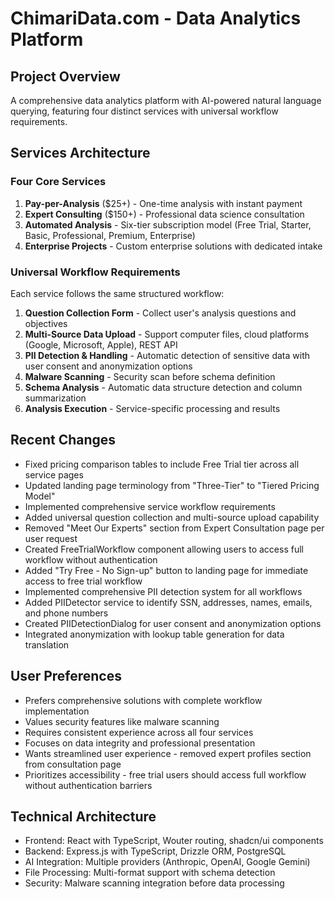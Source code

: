 # ChimariData.com - Data Analytics Platform

## Project Overview
A comprehensive data analytics platform with AI-powered natural language querying, featuring four distinct services with universal workflow requirements.

## Services Architecture

### Four Core Services
1. **Pay-per-Analysis** ($25+) - One-time analysis with instant payment
2. **Expert Consulting** ($150+) - Professional data science consultation
3. **Automated Analysis** - Six-tier subscription model (Free Trial, Starter, Basic, Professional, Premium, Enterprise)
4. **Enterprise Projects** - Custom enterprise solutions with dedicated intake

### Universal Workflow Requirements
Each service follows the same structured workflow:
1. **Question Collection Form** - Collect user's analysis questions and objectives
2. **Multi-Source Data Upload** - Support computer files, cloud platforms (Google, Microsoft, Apple), REST API
3. **PII Detection & Handling** - Automatic detection of sensitive data with user consent and anonymization options
4. **Malware Scanning** - Security scan before schema definition
5. **Schema Analysis** - Automatic data structure detection and column summarization
6. **Analysis Execution** - Service-specific processing and results

## Recent Changes
- Fixed pricing comparison tables to include Free Trial tier across all service pages
- Updated landing page terminology from "Three-Tier" to "Tiered Pricing Model"
- Implemented comprehensive service workflow requirements
- Added universal question collection and multi-source upload capability
- Removed "Meet Our Experts" section from Expert Consultation page per user request
- Created FreeTrialWorkflow component allowing users to access full workflow without authentication
- Added "Try Free - No Sign-up" button to landing page for immediate access to free trial workflow
- Implemented comprehensive PII detection system for all workflows
- Added PIIDetector service to identify SSN, addresses, names, emails, and phone numbers
- Created PIIDetectionDialog for user consent and anonymization options
- Integrated anonymization with lookup table generation for data translation

## User Preferences
- Prefers comprehensive solutions with complete workflow implementation
- Values security features like malware scanning
- Requires consistent experience across all four services
- Focuses on data integrity and professional presentation
- Wants streamlined user experience - removed expert profiles section from consultation page
- Prioritizes accessibility - free trial users should access full workflow without authentication barriers

## Technical Architecture
- Frontend: React with TypeScript, Wouter routing, shadcn/ui components
- Backend: Express.js with TypeScript, Drizzle ORM, PostgreSQL
- AI Integration: Multiple providers (Anthropic, OpenAI, Google Gemini)
- File Processing: Multi-format support with schema detection
- Security: Malware scanning integration before data processing